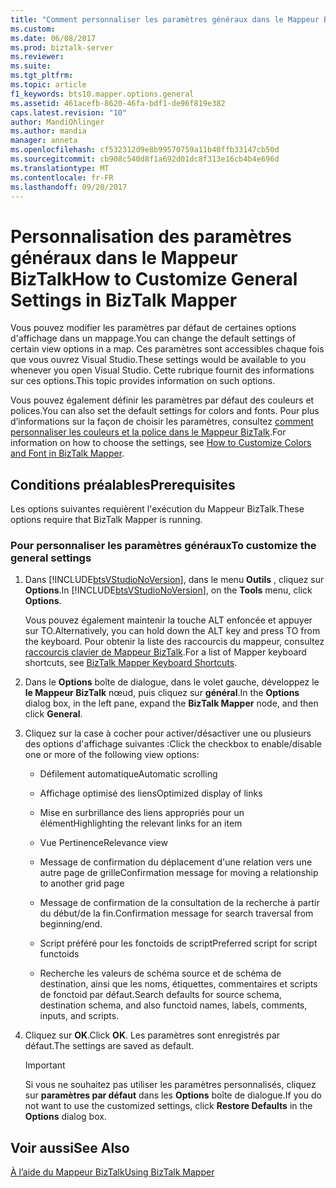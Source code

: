 ```yaml
---
title: "Comment personnaliser les paramètres généraux dans le Mappeur BizTalk | Documents Microsoft"
ms.custom: 
ms.date: 06/08/2017
ms.prod: biztalk-server
ms.reviewer: 
ms.suite: 
ms.tgt_pltfrm: 
ms.topic: article
f1_keywords: bts10.mapper.options.general
ms.assetid: 461acefb-8620-46fa-bdf1-de96f819e382
caps.latest.revision: "10"
author: MandiOhlinger
ms.author: mandia
manager: anneta
ms.openlocfilehash: cf532312d9e8b99570759a11b40ffb33147cb50d
ms.sourcegitcommit: cb908c540d8f1a692d01dc8f313e16cb4b4e696d
ms.translationtype: MT
ms.contentlocale: fr-FR
ms.lasthandoff: 09/20/2017
---
```

# <a name="how-to-customize-general-settings-in-biztalk-mapper"></a><span data-ttu-id="814d5-102">Personnalisation des paramètres généraux dans le Mappeur BizTalk</span><span class="sxs-lookup"><span data-stu-id="814d5-102">How to Customize General Settings in BizTalk Mapper</span></span>
<span data-ttu-id="814d5-103">Vous pouvez modifier les paramètres par défaut de certaines options d'affichage dans un mappage.</span><span class="sxs-lookup"><span data-stu-id="814d5-103">You can change the default settings of certain view options in a map.</span></span> <span data-ttu-id="814d5-104">Ces paramètres sont accessibles chaque fois que vous ouvrez Visual Studio.</span><span class="sxs-lookup"><span data-stu-id="814d5-104">These settings would be available to you whenever you open Visual Studio.</span></span> <span data-ttu-id="814d5-105">Cette rubrique fournit des informations sur ces options.</span><span class="sxs-lookup"><span data-stu-id="814d5-105">This topic provides information on such options.</span></span>  
  
 <span data-ttu-id="814d5-106">Vous pouvez également définir les paramètres par défaut des couleurs et polices.</span><span class="sxs-lookup"><span data-stu-id="814d5-106">You can also set the default settings for colors and fonts.</span></span> <span data-ttu-id="814d5-107">Pour plus d’informations sur la façon de choisir les paramètres, consultez [comment personnaliser les couleurs et la police dans le Mappeur BizTalk](../core/how-to-customize-colors-and-font-in-biztalk-mapper.md).</span><span class="sxs-lookup"><span data-stu-id="814d5-107">For information on how to choose the settings, see [How to Customize Colors and Font in BizTalk Mapper](../core/how-to-customize-colors-and-font-in-biztalk-mapper.md).</span></span>  
  
## <a name="prerequisites"></a><span data-ttu-id="814d5-108">Conditions préalables</span><span class="sxs-lookup"><span data-stu-id="814d5-108">Prerequisites</span></span>  
 <span data-ttu-id="814d5-109">Les options suivantes requièrent l'exécution du Mappeur BizTalk.</span><span class="sxs-lookup"><span data-stu-id="814d5-109">These options require that BizTalk Mapper is running.</span></span>  
  
### <a name="to-customize-the-general-settings"></a><span data-ttu-id="814d5-110">Pour personnaliser les paramètres généraux</span><span class="sxs-lookup"><span data-stu-id="814d5-110">To customize the general settings</span></span>  
  
1.  <span data-ttu-id="814d5-111">Dans [!INCLUDE[btsVStudioNoVersion](../includes/btsvstudionoversion-md.md)], dans le menu **Outils** , cliquez sur **Options**.</span><span class="sxs-lookup"><span data-stu-id="814d5-111">In [!INCLUDE[btsVStudioNoVersion](../includes/btsvstudionoversion-md.md)], on the **Tools** menu, click **Options**.</span></span>  
  
     <span data-ttu-id="814d5-112">Vous pouvez également maintenir la touche ALT enfoncée et appuyer sur TO.</span><span class="sxs-lookup"><span data-stu-id="814d5-112">Alternatively, you can hold down the ALT key and press TO from the keyboard.</span></span> <span data-ttu-id="814d5-113">Pour obtenir la liste des raccourcis du mappeur, consultez [raccourcis clavier de Mappeur BizTalk](../core/biztalk-mapper-keyboard-shortcuts.md).</span><span class="sxs-lookup"><span data-stu-id="814d5-113">For a list of Mapper keyboard shortcuts, see [BizTalk Mapper Keyboard Shortcuts](../core/biztalk-mapper-keyboard-shortcuts.md).</span></span>  
  
2.  <span data-ttu-id="814d5-114">Dans le **Options** boîte de dialogue, dans le volet gauche, développez le **le Mappeur BizTalk** nœud, puis cliquez sur **général**.</span><span class="sxs-lookup"><span data-stu-id="814d5-114">In the **Options** dialog box, in the left pane, expand the **BizTalk Mapper** node, and then click **General**.</span></span>  
  
3.  <span data-ttu-id="814d5-115">Cliquez sur la case à cocher pour activer/désactiver une ou plusieurs des options d'affichage suivantes :</span><span class="sxs-lookup"><span data-stu-id="814d5-115">Click the checkbox to enable/disable one or more of the following view options:</span></span>  
  
    -   <span data-ttu-id="814d5-116">Défilement automatique</span><span class="sxs-lookup"><span data-stu-id="814d5-116">Automatic scrolling</span></span>  
  
    -   <span data-ttu-id="814d5-117">Affichage optimisé des liens</span><span class="sxs-lookup"><span data-stu-id="814d5-117">Optimized display of links</span></span>  
  
    -   <span data-ttu-id="814d5-118">Mise en surbrillance des liens appropriés pour un élément</span><span class="sxs-lookup"><span data-stu-id="814d5-118">Highlighting the relevant links for an item</span></span>  
  
    -   <span data-ttu-id="814d5-119">Vue Pertinence</span><span class="sxs-lookup"><span data-stu-id="814d5-119">Relevance view</span></span>  
  
    -   <span data-ttu-id="814d5-120">Message de confirmation du déplacement d'une relation vers une autre page de grille</span><span class="sxs-lookup"><span data-stu-id="814d5-120">Confirmation message for moving a relationship to another grid page</span></span>  
  
    -   <span data-ttu-id="814d5-121">Message de confirmation de la consultation de la recherche à partir du début/de la fin.</span><span class="sxs-lookup"><span data-stu-id="814d5-121">Confirmation message for search traversal from beginning/end.</span></span>  
  
    -   <span data-ttu-id="814d5-122">Script préféré pour les fonctoids de script</span><span class="sxs-lookup"><span data-stu-id="814d5-122">Preferred script for script functoids</span></span>  
  
    -   <span data-ttu-id="814d5-123">Recherche les valeurs de schéma source et de schéma de destination, ainsi que les noms, étiquettes, commentaires et scripts de fonctoid par défaut.</span><span class="sxs-lookup"><span data-stu-id="814d5-123">Search defaults for source schema, destination schema, and also functoid names, labels, comments, inputs, and scripts.</span></span>  
  
4.  <span data-ttu-id="814d5-124">Cliquez sur **OK**.</span><span class="sxs-lookup"><span data-stu-id="814d5-124">Click **OK**.</span></span> <span data-ttu-id="814d5-125">Les paramètres sont enregistrés par défaut.</span><span class="sxs-lookup"><span data-stu-id="814d5-125">The settings are saved as default.</span></span>  
  
    > [!IMPORTANT]
    >  <span data-ttu-id="814d5-126">Si vous ne souhaitez pas utiliser les paramètres personnalisés, cliquez sur **paramètres par défaut** dans les **Options** boîte de dialogue.</span><span class="sxs-lookup"><span data-stu-id="814d5-126">If you do not want to use the customized settings, click **Restore Defaults** in the **Options** dialog box.</span></span>  
  
## <a name="see-also"></a><span data-ttu-id="814d5-127">Voir aussi</span><span class="sxs-lookup"><span data-stu-id="814d5-127">See Also</span></span>  
 [<span data-ttu-id="814d5-128">À l’aide du Mappeur BizTalk</span><span class="sxs-lookup"><span data-stu-id="814d5-128">Using BizTalk Mapper</span></span>](../core/using-biztalk-mapper.md)